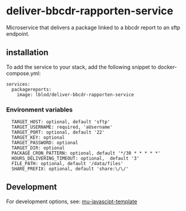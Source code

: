 # deliver-bbcdr-rapporten-service
Microservice that delivers a package linked to a bbcdr report to an sftp endpoint.

## installation
To add the service to your stack, add the following snippet to docker-compose.yml:

```
services:
  packagereports:
    image: lblod/deliver-bbcdr-rapporten-service

```
### Environment variables
```
  TARGET_HOST: optional, default 'sftp'
  TARGET_USERNAME: required, 'aUsername'
  TARGET_PORT: optional, default '22'
  TARGET_KEY: optional
  TARGET_PASSWORD: optional
  TARGET_DIR: optional
  PACKAGE_CRON_PATTERN: optional, default '*/30 * * * * *'
  HOURS_DELIVERING_TIMEOUT: optional,  default '3'
  FILE_PATH: optional, default '/data/files'
  SHARE_PREFIX: optional, default 'share:\/\/'
```
## Development
For development options, see: [mu-javascipt-template](https://github.com/mu-semtech/mu-javascript-template)
